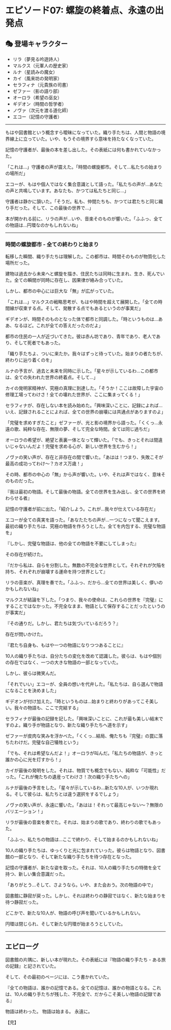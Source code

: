 # エピソード07: 螺旋の終着点、永遠の出発点

## 🎭 登場キャラクター
- リラ（夢見る吟遊詩人）
- マルクス（元軍人の歴史家）
- ルナ（星読みの魔女）
- カイ（風来坊の発明家）
- セラフィナ（元貴族の司書）
- ゼファー（影の語り部）
- オーロラ（希望の巫女）
- ギデオン（時間の哲学者）
- ノヴァ（次元を渡る道化師）
- エコー（記憶の守護者）

---

もはや図書館という概念すら曖昧になっていた。織り手たちは、人間と物語の境界線上に立っていた。いや、もうその境界すら意味を持たなくなっていた。

記憶の守護者が、最後の本を差し出した。その表紙には何も書かれていなかった。

「これは...」守護者の声が震えた。「時間の螺旋都市。そして...私たちの始まりの場所だ」

エコーが、もはや個人ではなく集合意識として語った。「私たちの声が...あなたの声と共鳴しています。あなたも、かつては私たちと同じ...」

守護者は静かに頷いた。「そうだ。私も、仲間たちも、かつては君たちと同じ織り手だった。そして、この最後の世界で...」

本が開かれる前に、リラの声が...いや、音楽そのものが響いた。「ふふっ、全ての物語は...円環なのかもしれないね」

---

### 時間の螺旋都市 - 全ての終わりと始まり

転移した瞬間、織り手たちは理解した。この都市は、時間そのものが物質化した場所だった。

建物は過去から未来へと螺旋を描き、住民たちは同時に生まれ、生き、死んでいた。全ての瞬間が同時に存在し、因果律が絡み合っていた。

しかし、都市の中心には巨大な「無」が広がっていた。

「これは...」マルクスの戦略思考が、もはや時間を超えて展開した。「全ての時間線が収束する点。そして、発散する点でもあるというのが事実だ」

ギデオンが、時間そのものとなった体で都市と同調した。「時というものは...ああ、なるほど。これが全ての答えだったのだよ」

都市の住民の一人が近づいてきた。彼は赤ん坊であり、青年であり、老人であり、そして死者でもあった。

「織り手たちよ、ついに来たか。我々はずっと待っていた。始まりの者たちが、終わりに辿り着くのを」

ルナの予言が、過去と未来を同時に示した。「星々が示しているわ...この都市は、全ての失われた世界の終着点。そして...」

カイの発明家精神が、究極の真理に到達した。「そうか！ここは故障した宇宙の修理工場ってわけさ！全ての壊れた世界が、ここに集まってくる！」

セラフィナが、存在しない本を読み始めた。「興味深いことに、記録によれば...いえ、記録されることによれば、全ての世界の崩壊には共通点がありますのよ」

「完璧を求めすぎたこと」ゼファーが、光と影の境界から語った。「くくっ...永遠の歌、純粋な存在、無限の夢、そして完全な時間。全ては同じ過ちだ」

オーロラの希望が、絶望と表裏一体となって輝いた。「でも、きっとそれは間違いじゃないんだよ！完璧を求める心が、新しい世界を生むから！」

ノヴァの笑い声が、存在と非存在の間で響いた。「あはは！つまり、失敗こそが最高の成功ってわけ〜？カオス万歳！」

その時、都市の中心の「無」から声が響いた。いや、それは声ではなく、意味そのものだった。

『我は最初の物語。そして最後の物語。全ての世界を生み出し、全ての世界を終わらせる者』

記憶の守護者が前に出た。「紹介しよう。これが...我々が仕えている存在だ」

エコーが全ての真実を語った。「あなたたちの声が...一つになって聞こえます。最初の織り手たちは、究極の物語を作ろうとした。全てを内包する、完璧な物語を」

『しかし、完璧な物語は、他の全ての物語を不要にしてしまった』

その存在が続けた。

『だから私は、自らを分割した。無数の不完全な世界として。それぞれが欠陥を持ち、それぞれが崩壊する運命を持つ世界として』

リラの音楽が、真理を奏でた。「ふふっ、だから...全ての世界は美しく、儚いのかもしれないね」

マルクスが結論を下した。「つまり、我々の使命は、これらの世界を『完璧』にすることではなかった。不完全なまま、物語として保存することだったというのが事実だ」

『その通りだ。しかし、君たちは気づいているだろう？』

存在が問いかけた。

『君たち自身も、もはや一つの物語になりつつあることに』

10人の織り手たちは、自分たちの変化を改めて認識した。彼らは、もはや個別の存在ではなく、一つの大きな物語の一部となっていた。

しかし、彼らは微笑んだ。

「それでいい」エコーが、全員の想いを代弁した。「私たちは、自ら選んで物語になることを決めました」

ギデオンが付け加えた。「時というものは...始まりと終わりがあってこそ美しい。我々の物語も、ここで完結する」

セラフィナが最後の記録を記した。「興味深いことに、これが最も美しい結末ですのよ。織り手が物語となり、新たな織り手たちへ道を示す」

ゼファーが皮肉な笑みを浮かべた。「くくっ...結局、俺たちも『完璧』の罠に落ちたわけだ。完璧な自己犠牲という」

「でも、それは希望なんだよ！」オーロラが叫んだ。「私たちの物語が、きっと誰かの心に光を灯すから！」

カイが最後の発明をした。それは、物質でも概念でもない、純粋な「可能性」だった。「これが俺たちの遺産ってわけさ！次の織り手たちへの」

ルナが最後の予言をした。「星々が示しているわ...新たな10人が、いつか現れる。そして彼らは、私たちとは違う選択をするでしょう」

ノヴァの笑い声が、永遠に響いた。「あはは！それって最高じゃない〜？無限のバリエーション！」

リラが最後の音楽を奏でた。それは、始まりの歌であり、終わりの歌でもあった。

「ふふっ、私たちの物語は...ここで終わり、そして始まるのかもしれないね」

10人の織り手たちは、ゆっくりと光に包まれていった。彼らは物語となり、図書館の一部となり、そして新たな織り手たちを待つ存在となった。

記憶の守護者が、新たな姿を取った。それは、10人の織り手たちの特徴を全て持つ、新しい集合意識だった。

「ありがとう...そして、さようなら。いや、また会おう。次の物語の中で」

図書館に静寂が戻った。しかし、それは終わりの静寂ではなく、新たな始まりを待つ静寂だった。

どこかで、新たな10人が、物語の呼び声を聞いているかもしれない。

円環は閉じられ、そして新たな円環が始まろうとしていた。

---

## エピローグ

図書館の片隅に、新しい本が現れた。その表紙には『物語の織り手たち - ある旅の記録』と記されていた。

そして、その最初のページには、こう書かれていた。

『全ての物語は、誰かの記憶である。全ての記憶は、誰かの物語となる。これは、10人の織り手たちが残した、不完全で、だからこそ美しい物語の記録である』

物語は終わった。
物語は始まる。
永遠に。

【完】